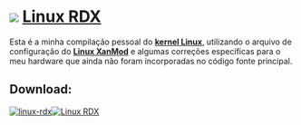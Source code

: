 # ![](https://raw.githubusercontent.com/PapirusDevelopmentTeam/papirus-icon-theme/master/Papirus/32x32/apps/distributor-logo-madlinux.svg) [Linux RDX](https://github.com/rauldipeas/linux-rdx)

Esta é a minha compilação pessoal do [**kernel Linux**](https://kernel.org/), utilizando o arquivo de configuração do [**Linux XanMod**](https://raw.githubusercontent.com/xanmod/linux/6.0/CONFIGS/xanmod/gcc/config_x86-64-v3) e algumas correções específicas para o meu hardware que ainda não foram incorporadas no código fonte principal.

## Download:

[![linux-rdx](https://raw.githubusercontent.com/PapirusDevelopmentTeam/papirus-icon-theme/master/Papirus/48x48/apps/tux.svg "Linux RDX")![](https://img.shields.io/github/actions/workflow/status/rauldipeas/linux-rdx/linux-rdx.yml?branch=main&logo=GitHub&label=Linux%20RDX&style=for-the-badge "Linux RDX")](https://nightly.link/rauldipeas/linux-rdx/workflows/linux-rdx/main/linux-rdx.zip)